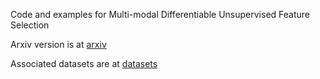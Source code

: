 Code and examples for Multi-modal Differentiable Unsupervised Feature Selection 

Arxiv version is at [arxiv](https://arxiv.org/abs/2303.09381)

Associated datasets are at [datasets](https://www.dropbox.com/s/asrszfgb96z0enp/datasets.zip?dl=0)
